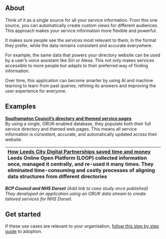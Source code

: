## About

Think of it as a single source for all your service information. From this one source, you can automatically create custom views for different audiences. This approach makes your service information more flexible and powerful. 

It makes sure people see the services most relevant to them, in the format they prefer, while the data remains consistent and accurate everywhere.

For example, the same data that powers your directory website can be used by a user’s voice assistant like Siri or Alexa. This not only makes services accessible to more people but adapts to their preferred way of finding information. 

Over time, this application can become smarter by using AI and machine learning to learn from past queries, refining its answers and improving the user experience for everyone.

## Examples

[**Southampton Council’s directory and themed service pages**](https://www.southampton.gov.uk/directory)  
By using a single, ORUK-enabled database, they populate both their full service directory and themed web pages. This means all service information is consistent, accurate, and automatically updated across their website.

| [How Leeds City Digital Partnerships saved time and money](/case-studies/1001)  Leeds Online Open Platform (LOOP) collected information once, managed it centrally, and re-used it many times. They eliminated time-consuming and costly processes of aligning  data structures from different directories |
| :---- |

***BCP Council and NHS Dorset** (Add link to case study once published)*  
*They developed an application using an ORUK data stream to create tailored services for NHS Dorset.* 

## Get started

If these use cases are relevant to your organisation, [follow this step by step guide](/adopt/use-cases/how-to-adopt-the-oruk-standard) to adoption.